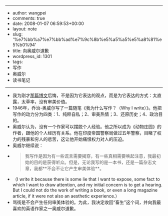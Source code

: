 - --
- author: wangpei
- comments: true
- date: 2008-01-07 06:59:53+00:00
- layout: note
- slug: '%e7%bb%a7%e7%bb%ad%e7%9c%8b%e5%a5%a5%e5%a8%81%e5%b0%94'
- title: 向奥威尔道歉
- wordpress_id: 1301
- tags:
- 写作
- 奥威尔
- 读书笔记
- --
- 我为刚才[那篇博文](http://www.baibanbao.net/?p=1300)后悔，不是因为它表达的观点，而是为它表达的方式：太直露，太草率，没有审美价值。
- 1946年，乔治-奥威尔写了一篇随笔《我为什么写作？（Why I write）》。他把写作的动力分为四类：1、纯粹自私；2、审美热情；3、还原历史；4、政治目的。
- 奥威尔认为，没有一个作家可以摆脱个人经验。他之所以成为《动物庄园》的作者，跟他的个人经历有关系。他在印度帝国警察局做过五年警察，目睹了权力的残暴和穷人的悲苦，这让他开始痛恨权力对人的压迫。
- 奥威尔继续说：
- <blockquote>我写作是因为有一些谎言需要揭穿，有一些真相需要唤起注意，我最初始的目的是获得听众。但是，无论我写的是一本书，还是一篇杂志文章，我都**不会不让它产生审美体验**。
- （I write it because there is some lie that I want to expose, some fact to which I want to draw attention, and my initial concern is to get a hearing. But I could not do the work of writing a book, or even a long magazine article, if it were not also an aesthetic experience.）</blockquote>
- 骂街是不会产生任何审美体验的。为此，我决定收回“畜生”这个词，并向我最喜欢的英语作家之一奥威尔道歉。
